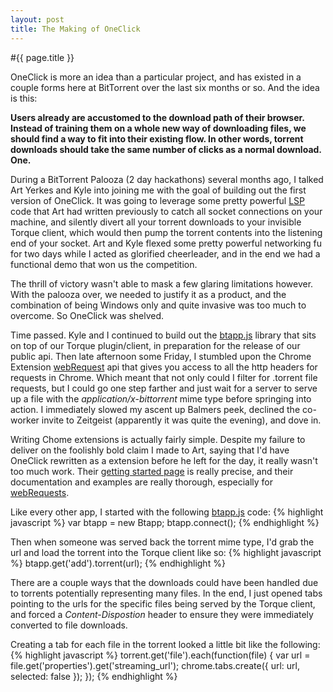 ```yaml
---
layout: post
title: The Making of OneClick
---
```


#{{ page.title }}

OneClick is more an idea than a particular project, and has existed in a couple forms here at BitTorrent over the last six months or so. And the idea is this:

__Users already are accustomed to the download path of their browser. Instead of training them on a whole new way of downloading files, we should find a way to fit into their existing flow. In other words, torrent downloads should take the same number of clicks as a normal download. One.__

During a BitTorrent Palooza (2 day hackathons) several months ago, I talked Art Yerkes and Kyle into joining me with the goal of building out the first version of OneClick. It was going to leverage some pretty powerful [LSP](http://en.wikipedia.org/wiki/Layered_Service_Provider) code that Art had written previously to catch all socket connections on your machine, and silently divert all your torrent downloads to your invisible Torque client, which would then pump the torrent contents into the listening end of your socket. Art and Kyle flexed some pretty powerful networking fu for two days while I acted as glorified cheerleader, and in the end we had a functional demo that won us the competition. 

The thrill of victory wasn't able to mask a few glaring limitations however. With the palooza over, we needed to justify it as a product, and the combination of being Windows only and quite invasive was too much to overcome. So OneClick was shelved. 

Time passed. Kyle and I continued to build out the [btapp.js](http://github.com/bittorrenttorque/btapp) library that sits on top of our Torque plugin/client, in preparation for the release of our public api. Then late afternoon some Friday, I stumbled upon the Chrome Extension [webRequest](http://code.google.com/chrome/extensions/webRequest.html) api that gives you access to all the http headers for requests in Chrome. Which meant that not only could I filter for .torrent file requests, but I could go one step farther and just wait for a server to serve up a file with the *application/x-bittorrent* mime type before springing into action.  I immediately slowed my ascent up Balmers peek, declined the co-worker invite to Zeitgeist (apparently it was quite the evening), and dove in. 

Writing Chome extensions is actually fairly simple. Despite my failure to deliver on the foolishly bold claim I made to Art, saying that I'd have OneClick rewritten as a extension before he left for the day, it really wasn't too much work. Their [getting started page](http://code.google.com/chrome/extensions/getstarted.html) is really precise, and their documentation and examples are really thorough, especially for [webRequests](http://code.google.com/chrome/extensions/webRequest.html).

Like every other app, I started with the following [btapp.js](http://github.com/bittorrenttorque/btapp) code:
{% highlight javascript %}
	var btapp = new Btapp;
	btapp.connect();
{% endhighlight %}

Then when someone was served back the torrent mime type, I'd grab the url and load the torrent into the Torque client like so:
{% highlight javascript %}
	btapp.get('add').torrent(url);
{% endhighlight %}

There are a couple ways that the downloads could have been handled due to torrents potentially representing many files. In the end, I just opened tabs pointing to the urls for the specific files being served by the Torque client, and forced a *Content-Dispostion* header to ensure they were immediately converted to file downloads.

Creating a tab for each file in the torrent looked a little bit like the following:
{% highlight javascript %}
	torrent.get('file').each(function(file) {
		var url = file.get('properties').get('streaming_url');
		chrome.tabs.create({
	        url: url,
	        selected: false
	    });
	});
{% endhighlight %}